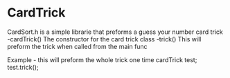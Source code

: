 # CardTrick
CardSort.h is a simple librarie that preforms a guess your number card trick
-cardTrick()
  The constructor for the card trick class
-trick()
  This will preform the trick when called from the main func
 
 
Example - this will preform the whole trick one time
                 cardTrick  test;
                 test.trick();
                                                             
